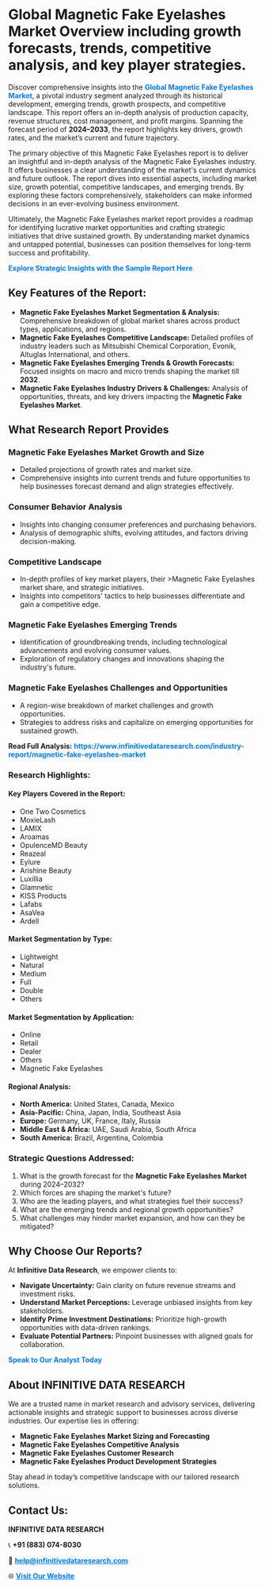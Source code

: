 <h1>Global Magnetic Fake Eyelashes Market Overview including growth forecasts, trends, competitive analysis, and key player strategies.</h1>
<p>
Discover comprehensive insights into the 
<a href="https://www.infinitivedataresearch.com/industry-report/magnetic-fake-eyelashes-market" rel="dofollow" style="color: #007BFF; text-decoration: none;"><strong>Global Magnetic Fake Eyelashes Market</strong></a>, a pivotal industry segment analyzed through its historical development, emerging trends, growth prospects, and competitive landscape. This report offers an in-depth analysis of production capacity, revenue structures, cost management, and profit margins. Spanning the forecast period of <strong>2024–2033</strong>, the report highlights key drivers, growth rates, and the market’s current and future trajectory.
</p>
<p>
The primary objective of this Magnetic Fake Eyelashes report is to deliver an insightful and in-depth analysis of the Magnetic Fake Eyelashes industry. It offers businesses a clear understanding of the market's current dynamics and future outlook. The report dives into essential aspects, including market size, growth potential, competitive landscapes, and emerging trends. By exploring these factors comprehensively, stakeholders can make informed decisions in an ever-evolving business environment.
</p>
<p>
Ultimately, the Magnetic Fake Eyelashes market report provides a roadmap for identifying lucrative market opportunities and crafting strategic initiatives that drive sustained growth. By understanding market dynamics and untapped potential, businesses can position themselves for long-term success and profitability.
</p>
<p>
<a href="https://www.infinitivedataresearch.com/request-sample/reportId=102219" style="color: #007BFF; text-decoration: none;"><strong>Explore Strategic Insights with the Sample Report Here</strong></a>
</p>

<h2>Key Features of the Report:</h2>
<ul>
<li><strong>Magnetic Fake Eyelashes Market Segmentation & Analysis:</strong> Comprehensive breakdown of global market shares across product types, applications, and regions.</li>
<li><strong>Magnetic Fake Eyelashes Competitive Landscape:</strong> Detailed profiles of industry leaders such as Mitsubishi Chemical Corporation, Evonik, Altuglas International, and others.</li>
<li><strong>Magnetic Fake Eyelashes Emerging Trends & Growth Forecasts:</strong> Focused insights on macro and micro trends shaping the market till <strong>2032</strong>.</li>
<li><strong>Magnetic Fake Eyelashes Industry Drivers & Challenges:</strong> Analysis of opportunities, threats, and key drivers impacting the <strong>Magnetic Fake Eyelashes Market</strong>.</li>
</ul>

<h2>What Research Report Provides</h2>
<h3>Magnetic Fake Eyelashes Market Growth and Size</h3>
<ul>
<li>Detailed projections of growth rates and market size.</li>
<li>Comprehensive insights into current trends and future opportunities to help businesses forecast demand and align strategies effectively.</li>
</ul>

<h3>Consumer Behavior Analysis</h3>
<ul>
<li>Insights into changing consumer preferences and purchasing behaviors.</li>
<li>Analysis of demographic shifts, evolving attitudes, and factors driving decision-making.</li>
</ul>

<h3>Competitive Landscape</h3>
<ul>
<li>In-depth profiles of key market players, their >Magnetic Fake Eyelashes market share, and strategic initiatives.</li>
<li>Insights into competitors' tactics to help businesses differentiate and gain a competitive edge.</li>
</ul>

<h3>Magnetic Fake Eyelashes Emerging Trends</h3>
<ul>
<li>Identification of groundbreaking trends, including technological advancements and evolving consumer values.</li>
<li>Exploration of regulatory changes and innovations shaping the industry's future.</li>
</ul>

<h3>Magnetic Fake Eyelashes Challenges and Opportunities</h3>
<ul>
<li>A region-wise breakdown of market challenges and growth opportunities.</li>
<li>Strategies to address risks and capitalize on emerging opportunities for sustained growth.</li>
</ul>
<p><strong>Read Full Analysis:</strong> <a href="https://www.infinitivedataresearch.com/industry-report/magnetic-fake-eyelashes-market" rel="dofollow" style="color: #007BFF; text-decoration: none;"><strong>https://www.infinitivedataresearch.com/industry-report/magnetic-fake-eyelashes-market</strong></a></p>
<h3>Research Highlights:</h3>
<h4>Key Players Covered in the Report:</h4>
<ul><li>One Two Cosmetics</li><li>MoxieLash</li><li>LAMIX</li><li>Aroamas</li><li>OpulenceMD Beauty</li><li>Reazeal</li><li>Eylure</li><li>Arishine Beauty</li><li>Luxillia</li><li>Glamnetic</li><li>KISS Products</li><li>Lafabs</li><li>AsaVea</li><li>Ardell</li></ul>
<h4>Market Segmentation by Type:</h4>
<ul><li>Lightweight</li><li>Natural</li><li>Medium</li><li>Full</li><li>Double</li><li>Others</li></ul>
<h4>Market Segmentation by Application:</h4>
<ul><li>Online</li><li>Retail</li><li>Dealer</li><li>Others</li><li>Magnetic Fake Eyelashes</li></ul>

<h4>Regional Analysis:</h4>
<ul>
<li><strong>North America:</strong> United States, Canada, Mexico</li>
<li><strong>Asia-Pacific:</strong> China, Japan, India, Southeast Asia</li>
<li><strong>Europe:</strong> Germany, UK, France, Italy, Russia</li>
<li><strong>Middle East & Africa:</strong> UAE, Saudi Arabia, South Africa</li>
<li><strong>South America:</strong> Brazil, Argentina, Colombia</li>
</ul>

<h3>Strategic Questions Addressed:</h3>
<ol>
<li>What is the growth forecast for the <strong>Magnetic Fake Eyelashes Market</strong> during 2024–2032?</li>
<li>Which forces are shaping the market's future?</li>
<li>Who are the leading players, and what strategies fuel their success?</li>
<li>What are the emerging trends and regional growth opportunities?</li>
<li>What challenges may hinder market expansion, and how can they be mitigated?</li>
</ol>

<h2>Why Choose Our Reports?</h2>
<p>At <strong>Infinitive Data Research</strong>, we empower clients to:</p>
<ul>
<li><strong>Navigate Uncertainty:</strong> Gain clarity on future revenue streams and investment risks.</li>
<li><strong>Understand Market Perceptions:</strong> Leverage unbiased insights from key stakeholders.</li>
<li><strong>Identify Prime Investment Destinations:</strong> Prioritize high-growth opportunities with data-driven rankings.</li>
<li><strong>Evaluate Potential Partners:</strong> Pinpoint businesses with aligned goals for collaboration.</li>
</ul>
<p><a href="https://www.infinitivedataresearch.com/industry-report/magnetic-fake-eyelashes-market" rel="dofollow" style="color: #007BFF; text-decoration: none;"><strong>Speak to Our Analyst Today</strong></a></p>

<h2>About INFINITIVE DATA RESEARCH</h2>
<p>We are a trusted name in market research and advisory services, delivering actionable insights and strategic support to businesses across diverse industries. Our expertise lies in offering:</p>
<ul>
<li><strong>Magnetic Fake Eyelashes Market Sizing and Forecasting</strong></li>
<li><strong>Magnetic Fake Eyelashes Competitive Analysis</strong></li>
<li><strong>Magnetic Fake Eyelashes Customer Research</strong></li>
<li><strong>Magnetic Fake Eyelashes Product Development Strategies</strong></li>
</ul>
<p>Stay ahead in today’s competitive landscape with our tailored research solutions.</p>

<h2>Contact Us:</h2>
<p><strong>INFINITIVE DATA RESEARCH</strong></p>
<p>📞 <strong>+91 (883) 074-8030</strong></p>
<p>📧 <strong><a href="mailto:help@infinitivedataresearch.com" style="color: #007BFF;">help@infinitivedataresearch.com</a></strong></p>
<p>🌐 <strong><a href="https://www.infinitivedataresearch.com" rel="dofollow" style="color: #007BFF;">Visit Our Website</a></strong></p>